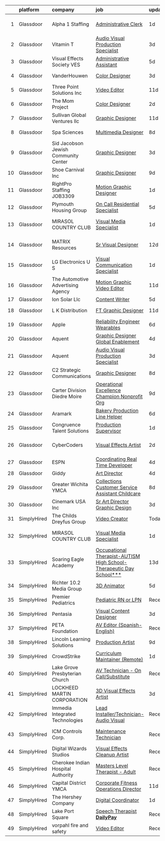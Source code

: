 

|    | platform    | company                              | job                                                                                                                                                                                                                                                                                                                                                                                                                                                                                                                                                                                                                                                                                                                                                                                                                                                                                                                                                                                                                                                                                                                                                                                                                                                                                                                                                            | update_time   | location               |
|---:|:------------|:-------------------------------------|:---------------------------------------------------------------------------------------------------------------------------------------------------------------------------------------------------------------------------------------------------------------------------------------------------------------------------------------------------------------------------------------------------------------------------------------------------------------------------------------------------------------------------------------------------------------------------------------------------------------------------------------------------------------------------------------------------------------------------------------------------------------------------------------------------------------------------------------------------------------------------------------------------------------------------------------------------------------------------------------------------------------------------------------------------------------------------------------------------------------------------------------------------------------------------------------------------------------------------------------------------------------------------------------------------------------------------------------------------------------|:--------------|:-----------------------|
|  1 | Glassdoor   | Alpha 1 Staffing                     | [Administrative Clerk](https://www.glassdoor.com/partner/jobListing.htm?pos=124&ao=1110586&s=58&guid=00000182e33c11cd8206e3ec93b1049d&src=GD_JOB_AD&t=SR&vt=w&ea=1&cs=1_8c2d57af&cb=1661669741416&jobListingId=1008096950917&cpc=F4EED0218A761C36&jrtk=3-0-1gbhjo4fg2hs3001-1gbhjo4ftg4ei800-852dd71b6639d043--6NYlbfkN0CLa6IWRRZo_HdAtB9VjvUwLb8x6SDxskg8w_1TL4vCvpN8vpWrRPzbrWGmBENJxIjuC9Y6QKW-J1bBk87Y8i8_JcXhvfruS6bxg5BIcc-mvpV4MqyLekB0aCVDKDQECMpQ_f2l6-x2jyr0w9oclG5zgLq-2MIMckpgE1PBDRoSzNK0ZZ1D7qZ4xL4ONcV0vkyPx1D-JHyA10KDOFhDyhi1uttT7jzsP3j1dgkoMPfv4RcQT5-SfB8usk9vaTey2wfx1IdY6QbBja7QkCSmQ-R0tg1rVcEoe9l4pAYlVcAYf2xLsB1tasnH462iuj9Ig-psdC71Pc28mAh5dEeg60RepGjc0YhZb1Rz9vK1SeQGAYvXBjijm-qSSJ10qQgsPfA6Kl5hFhmdr7LWQbtfyxJpeT1f2yxqa-3kHj4kcxesPHmVS8FynuO_tI9ravRxwiSm74fzManwXvVm-ZOYRatAL-_jx1gluCEUWJWy76XAEHjWn2Ul06qe16KYaK_-dyk%3D)                                                                                                                                                                                                                                                                                                                                                                                                                                                                                                  | 1d            | Fort Lauderdale, FL    |
|  2 | Glassdoor   | Vitamin T                            | [Audio   Visual Production Specialist](https://www.glassdoor.com/partner/jobListing.htm?pos=130&ao=1110586&s=58&guid=00000182e33c11cd8206e3ec93b1049d&src=GD_JOB_AD&t=SR&vt=w&cs=1_30ff87dc&cb=1661669741416&jobListingId=1008091985825&cpc=AC285F3A3ECA6BB0&jrtk=3-0-1gbhjo4fg2hs3001-1gbhjo4ftg4ei800-1cc87704b8e3722c--6NYlbfkN0DMrcEu7yrtATojKJA7cEzGQ3FdRGWLh0CZQInL4ECGI6k5tN82kdM0cJmh4vC7Ggh7bkuNSoFE2-ez6ckPEOOe0yXwQpVWZCrfogwKFj5q4E09gC16xNRJF8DXWkqBqUHRIEr9_l_UrJN2jTXe8bQ3juZYukjeiZD98G-pE12QJ4oYSLONKb5oeMR8DDFRtzrDG5KY8dp0xb8WV6dAfXm2zE96mdzUyQGG7zvRgHmvsiq4DyzzF2sb5EymLy0ZsTfLS8qqT4rCg2JEfI5VSdQ3UCm2YboByzAzvekhVMRlK0YjLeOmi39j2g0mQy_TEMKVzCY5vachcOd6vxwwYVm_MHVgQn-61inQCfVLULopdsi7DUGoBh8wpUxUbnBcv8kWBNoPOTNufN_08I6-JNSS_NHDJayfXOMWAxXbLZmIXUyW_1dA_uQvcJqyVZDbADULfXJg8TLj0gjek2V410HPXSKGByvYqJg%3D)                                                                                                                                                                                                                                                                                                                                                                                                                                                                                                                       | 3d            | Dearborn, MI           |
|  3 | Glassdoor   | Visual Effects Society  VES          | [Administrative Assistant](https://www.glassdoor.com/partner/jobListing.htm?pos=118&ao=1110586&s=58&guid=00000182e33c11cd8206e3ec93b1049d&src=GD_JOB_AD&t=SR&vt=w&ea=1&cs=1_4d7ff06f&cb=1661669741415&jobListingId=1008086026856&cpc=F41FEAB56D215062&jrtk=3-0-1gbhjo4fg2hs3001-1gbhjo4ftg4ei800-3a0e011d3aac9d61--6NYlbfkN0AyBPx9UK4j5PCeiL_KF0kRj3xuzYuCAFQ0CfJKORQX7V02KQhB3W33uj3q4CsAHpcXduQ7yBLVw1bHBCUl3MCESZ8jbDV3jzGGOpzW93umnSlP0c58y_HcPWLAQRyR5Hi8l3E1-Ea-EBbNGQzoLwVR5KteIqP_JR4wvH0X--lWHBZbaXda7T6MHULgInm2cVinZw-FbNbHVRDkX9IGY5vOUI8ZYrH5Tsnc4JWN2cVKDdudzKc7NfrAKWBDTvH3pJjqg1JfECAZQZxw9-7Er39cnkfQ1iKtqU9_AE54H65UmUA_DQTLHMcwJiJOqI_K42TM-gXRnjprMS9EFFLNxH_HXi7k_9tq9WFpc9mwkEemeRnaRxVpyNTJwgb04ELxUCTjSgoTu0TDqYzfubyM0X0t_YL4v8f0bhlIZL3hmDkWiqtg-7SF4c9cOu_V6aq5QfTSmpjgIw34PnOf5KUUzYAVlW1maMNX-xMFNVnmSd3uKAvZGgWrOTeJ)                                                                                                                                                                                                                                                                                                                                                                                                                                                                                                            | 5d            | Sherman Oaks, CA       |
|  4 | Glassdoor   | VanderHouwen                         | [Color Designer](https://www.glassdoor.com/partner/jobListing.htm?pos=125&ao=1110586&s=58&guid=00000182e33c11cd8206e3ec93b1049d&src=GD_JOB_AD&t=SR&vt=w&ea=1&cs=1_c9924d73&cb=1661669741416&jobListingId=1008092184728&cpc=F41FEAB56D215062&jrtk=3-0-1gbhjo4fg2hs3001-1gbhjo4ftg4ei800-480ac33477a6e830--6NYlbfkN0DwTFf1i8tHxx5w6n6Gg6g51G1v2moTctKTWRheSvOoBGoYbE61eXaI4p99TMVe5-ayQmKUdCYxyi_EXPF0MeW0coNfVg54vQwjP_VMQ7A56klt1b6bbJAn7qJd2vDv42nbtg-6mOo58xtR9k6HzsfXLAcP_OD--UXhsf0MPZsbQyhncyrMNrs-CXxwCgeSQwvGjw0P3aWXCev_s4OhxznjKHdQCg12h0KHlcEi3dKJNIr-YZKG2tT4zbvJJJqZjTfOmL754WDvT1mX-XAv0h45wsaOhph45qt4CjBOfieyAoBazLn0kWtcb7fYuiwnuIEIPdXrVRL_h7LUDnHshYwMjPc6Q8c9XJKvHGTe1jGG-UbJpUwWi2V5ATa7kacNaakBq7Skuszt2pfCoEM2r6jvkALAaXWWp_DE3fbiIJ9yqoiFLLf04-JN2mtfLeoiZQKOQXdoJ9pobVUU1JFMrz9ZT4iYD1bdN4LaVuFL7kzSYaFb_3phplvm)                                                                                                                                                                                                                                                                                                                                                                                                                                                                                                                      | 3d            | Beaverton, OR          |
|  5 | Glassdoor   | Three Point Solutions  Inc           | [Video Editor](https://www.glassdoor.com/partner/jobListing.htm?pos=122&ao=1110586&s=58&guid=00000182e33c11cd8206e3ec93b1049d&src=GD_JOB_AD&t=SR&vt=w&ea=1&cs=1_6585552b&cb=1661669741416&jobListingId=1008073933827&cpc=2CAED5C921A5F994&jrtk=3-0-1gbhjo4fg2hs3001-1gbhjo4ftg4ei800-0098ecf835ef9619--6NYlbfkN0AXO2-80b6OrVq1jMY6MPakwTrBlFGFG9GXXoIqvIeRwHQKnllkc9g2j9MPJeoDIXHiC2Sh5oUlHpqKMZruQUuT8WvPWUDL82Zk53rRsWgdipKMKh0_N539OgYCqgJp6EX37OcU_G3t5LcqXWqvbF_qQjEmIckri4x5TMR23FxH6fFWu1Iiw8X0hGT_YIBYpj3ef-ZqekH9MvNb3HKSwu-LHy_-v8LFN4bcHMgelkcUVOjVSJgHqy42QuCm0f9vNKs60gBCmXGwUVmN1T1X331fk4K0T3rZqtwq9OQTFerjp3sl8Prca72moKkRZg2m0Igh2U-7W62EfT9SHLeqfDe7_B9ZgXxUZ3UxTkstmEfnDc42L3BYPfZT0OL_QkmMFe3qz5jUkFI64c-I9Kf5nAa_c6rHlvqe6Ngv0kxdpLvApL_uafkKXSCdsK41hoG6PH8PWNGFirVf5A8g5YRjLKD_VdMWhVgOGlBh_40nB6ZFp1CJmZrUORhEUCH75TfLd_w%3D)                                                                                                                                                                                                                                                                                                                                                                                                                                                                                                          | 11d           | East Moline, IL        |
|  6 | Glassdoor   | The Mom Project                      | [Color Designer](https://www.glassdoor.com/partner/jobListing.htm?pos=115&ao=1110586&s=58&guid=00000182e33c11cd8206e3ec93b1049d&src=GD_JOB_AD&t=SR&vt=w&cs=1_7c7c2556&cb=1661669741415&jobListingId=1008094383000&cpc=7F6F94E2229B3AB5&jrtk=3-0-1gbhjo4fg2hs3001-1gbhjo4ftg4ei800-d33cddce876cf7a1--6NYlbfkN0BDp_epf89aHDQhKpPegNJQ_ldQpEFZQsM9OcONMGxWx6pU56EKHF58QjVdAUvn2gXRtfyd_1WHfRCy99y1eXvF4SEcUuvf92kbK4XCr_fSMj9KQhyepS_ov8U3hD1TYhc5VKwN7vK0tvScxa0qV61D2dqwOw2aN9H37h6DMCiP3bHdSOi0_iuv75Hl1DcnxT3CcuH1d81RCbjyo53bBn63ObwiPGzovLumDVn3xbNQR0ghHd1xwqoxc3Rkaskj3PpEbDqOIyAABd-7ndoFFrzDYdDYPZDKGvfAQgMCzT0mdtAkp_cYxYqlt3_XNAMQq_6FqaFGgsJKLYbWC1pYECknz-iKs2ZLFCh3F_B1TssRSydexYq7b74SArARcFjvkma9QHAVtla3VXdQ0U7eEIgEOGK-SyJEOk3IU2vEj3nFTmotAXHvIudHnpV172fv4m0pNkTf22zeXy75zAEDgyCDml_dYfK3-nsZa2H8n61wCs7bdy7sgMX0UEUa_D4mMzZKpFhodzejh1vAgo7zI0Bux81_lay7KGFI11Sw6i9YQf2TN3huPqrvysYkhCjMcxuTIaG7tLRlbg%3D%3D)                                                                                                                                                                                                                                                                                                                                                                                                                               | 2d            | Beaverton, OR          |
|  7 | Glassdoor   | Sullivan Global Ventures llc         | [Graphic Designer](https://www.glassdoor.com/partner/jobListing.htm?pos=104&ao=1110586&s=58&guid=00000182e33c11cd8206e3ec93b1049d&src=GD_JOB_AD&t=SR&vt=w&ea=1&cs=1_fb7f7884&cb=1661669741413&jobListingId=1008074500368&cpc=923E3B470662C757&jrtk=3-0-1gbhjo4fg2hs3001-1gbhjo4ftg4ei800-8bd56c1b3e5e6b1b--6NYlbfkN0BdDHiSlq2TKVYTvK036ioTcRDjelCKzvFOpLFiF--0ifFBawJxXnTBOt8w5A1GyXLRjRQpIGx2BKNX-0fk_XrKev9l57tZiwv6ulmMsFmg0YrGjNxnIW8Sxao81IxPhTicq4WpKKUqQqfUtv7GkWvapB9WUmMlFrXkKDKjvr4Yeov_OptYGMbYSebaoqO4ncHzOhD4LTqzg48n1lOVLR9F3ghODj-cksnJkN5BZ8Bq80G5qfP7ptb9Iv2G1CGi2qlrYu_QUdMXG0WPkMsn2Oiqb06QvYaJckkxhWAV-PFhuAw5_Mg4EyU41s5ro-tBfF4EM8vwnhYy7r9AW0C7rB7y8MvC9tQXv0lszYHKBgCiPL8UghcCiv06AnJt7tpnsKUHo_qQI9096OS1cQMSGC_9fbepxwNKClPdm7xYcgntnex0-FXiRVavktc60XteaoLquABJWN21z6UQLIoJlDBlLDtdkM2Aoz-dCougTjRVBq3OmuT6O3hNRV48FgcUqeg%3D)                                                                                                                                                                                                                                                                                                                                                                                                                                                                                                      | 11d           | Spring, TX             |
|  8 | Glassdoor   | Spa Sciences                         | [Multimedia Designer](https://www.glassdoor.com/partner/jobListing.htm?pos=101&ao=1110586&s=58&guid=00000182e33c11cd8206e3ec93b1049d&src=GD_JOB_AD&t=SR&vt=w&ea=1&cs=1_a0f62eb1&cb=1661669741413&jobListingId=1008081001759&cpc=2BB1DA37F6D80771&jrtk=3-0-1gbhjo4fg2hs3001-1gbhjo4ftg4ei800-ace4fa9a69b02b8a--6NYlbfkN0DdNONLqhA8z6QrX6vw37qu8cGScUjPKwqVQr3YAsb4-5m6SkYfcfunlR4HuAxlrEj3Cu4gPUJjDoG9zcxxxmrGYPDKzHL8x7i50ZtIV6F3YDwvUr-Of4mRIwxiKcQLzemNfh3tYg1lxyJxAgmxtCY7uYphYxmkMiO5YeIhAuereU8DE1aoQ3TVxniFVMlJRPKBWjyYxlvz_z8kJmUAKoMaNfST2Z47n7v_9D-r8oYn46MvZRJ0NgXYAE4X2rCkZFBMx7CDtXWG-l8Ba7lTMskl4tuDwLjzv963MYzQCC80sC0UnYGpcBflP7WhrzbSqJwyXgz7PFoa4Xk5DSe-iMAvsnBXwWVPzTvmZVBfmOEFD5kfNlJX0o39PUysQw0yBYXdYJB-TE0AwWP6Ea9Tow7zTa8_JYDmS0NAjVhUIBSFW83QZkoYDW7nc1e3E3eVKw8pScjJSjXxfAp2giCm-pU5FicxXt0uZyfHiPaBbmEChxukYxd29N4WN5icm9SfFKk%3D)                                                                                                                                                                                                                                                                                                                                                                                                                                                                                                   | 8d            | Port Saint Lucie, FL   |
|  9 | Glassdoor   | Sid Jacobson Jewish Community Center | [Graphic Designer](https://www.glassdoor.com/partner/jobListing.htm?pos=116&ao=1110586&s=58&guid=00000182e33c11cd8206e3ec93b1049d&src=GD_JOB_AD&t=SR&vt=w&ea=1&cs=1_1879391d&cb=1661669741415&jobListingId=1008091273904&cpc=F4EED0218A761C36&jrtk=3-0-1gbhjo4fg2hs3001-1gbhjo4ftg4ei800-2f5298d8925f82f9--6NYlbfkN0C6EFb90zln-hChyPLbNSf7Ax7MBlTjAuGj9fYNCmVhskL7zbZtRaEtyDO49l33wA5pEdmqgfF_jFN8n3VKmfEwCJ4ojJb6xq49vqMR7ENGYhjWoINbveNXfyWEEf2BrHKb8UCsM_09jaDGDOWfzWvF5PwNlzd6dCd5JKzmeQL-ejgw2Lt8Xux1zX2XSqSVkY-xWzOEN5cBDLX6BPzEpn-74LyUv3nn5fwoQ9FY455iRZitjB1XveiM2HZapQ3NK1GWxfX9LpAV7A4vcvto5NGm7-Y9cbyvw2334A7ZePtGgY8JEpGMbTiuyUP5muRQBkL9DbYXVOIRJLjVwvapB_DMC9JPtOAir1yHlDEglsdD_irM2hO7MJjaZ_euLLEM7TT7WqJ-WjhLSgOJisXR_mdQ3TL2TPPIYWC1leXLdqKFvVfyjAga2aSeos4tks2ceRpdqm9WhtY6FBGwP8YpIakXTRzfVzoVpY3eKMC25neoK9LCci9Fkn-S3x9r6PfcFWI%3D)                                                                                                                                                                                                                                                                                                                                                                                                                                                                                                      | 3d            | East Hills, NY         |
| 10 | Glassdoor   | Shoe Carnival  Inc                   | [Graphic Designer](https://www.glassdoor.com/partner/jobListing.htm?pos=119&ao=1110586&s=58&guid=00000182e33c11cd8206e3ec93b1049d&src=GD_JOB_AD&t=SR&vt=w&ea=1&cs=1_38ecab4b&cb=1661669741415&jobListingId=1008079094688&cpc=334ABAF5D42DC775&jrtk=3-0-1gbhjo4fg2hs3001-1gbhjo4ftg4ei800-08ec2dc67172a84d--6NYlbfkN0DXBwa3qOAti5dsH4cJZzTtmfpav-_FjW2Cv9p6tjCthiXDFy3D4l_KnkK69y7sNZFUwtx8s_j24f4-TvfbvdwKrippb0s9RXQlCIGPXhpVbORsWhW-h7QjPublLOaFFfO7zfO1J4we_DA1WqlknePeG0kPf6VKGC5ivcSD9MmUHHbQYitDDaIdbkDsFfkrFAUKpiwR4WgsTujscwCs4c8H_10eOa5GVsbu8AfogDVgp9DcLaxTYRFE9iHPWqakJQE9jhJx3OBQ6cTD5Fw_WqtFcpjYiJqPzp9WL-EoJEm3ijXaGfPa0vG0VXb-2ekcc4GIwA8NNqRb76R5nkywqRUWwlDlablpdfper_Ve26sNoyyiwueT_gH9DWgFz2c5X31_5_ZATAJcdlQVav0j__8Yica8n7kMWuvUEPfgpQGpffuv2uUcA6SgvxGWV_cLk8-Hm7R3dcsPjOF5hl4jFsbWrelZG2eRYRAQeq4Ag4YDRunVbHQh7FTY)                                                                                                                                                                                                                                                                                                                                                                                                                                                                                                                    | 9d            | Fort Mill, SC          |
| 11 | Glassdoor   | RightPro Staffing JOB3309            | [Motion Graphic Designer](https://www.glassdoor.com/partner/jobListing.htm?pos=123&ao=1110586&s=58&guid=00000182e33c11cd8206e3ec93b1049d&src=GD_JOB_AD&t=SR&vt=w&ea=1&cs=1_ffd43e71&cb=1661669741416&jobListingId=1008097046697&cpc=48B9F4758953335C&jrtk=3-0-1gbhjo4fg2hs3001-1gbhjo4ftg4ei800-a888db8d285ab9b4--6NYlbfkN0CJfZ7eZoXlu3WpIyheS23JADRVPs__lPnDPOApCreD6qTRTNwQoT5isMbXmmLQIuzE-sKyyN66_dV9GDrzqUg4qaWg7T0SddcfHfCNDJLB-LlVil4tye1OKMb7hiXKPqD-SMvLDyqKIGN01OQRWMS5H4WfP9xjbOto9v_t8ieYqbODSWv5igz7gM6bz8GNGQtr1ybRHIFuVcPKi4SgdsKo19mxNebpsHDowApArt1moGuDAzMa4wJOfXLV4_3AM6UAhMEK43rRpyz3AR1A07OihLCZg6P8Urz6sGtiRklkqxk_HTgaaRUENcSY5GvjStrXGiGoG_gY0SqWvFEQbk1mCpgZ_lLTHMOF6kKI747nF-j1x9vpTJOln3M6sXaq8aouBIOkZ8ARar68mtlBBadom6Hqwr1cHpj9HQfozEHnqWI9UvLQEFiYV3Vx3SN5wEwA5rAHhWiKjpLO4ICGCgNaZTR3SIfy-uYpq2XdwMUfk2iznyG9XKDTEcLnHIvih86YxVxa8PdBLheNCJvhvBCs)                                                                                                                                                                                                                                                                                                                                                                                                                                                                             | 1d            | Nashville, TN          |
| 12 | Glassdoor   | Plymouth Housing Group               | [On Call Residential Specialist](https://www.glassdoor.com/partner/jobListing.htm?pos=112&ao=1110586&s=58&guid=00000182e33c11cd8206e3ec93b1049d&src=GD_JOB_AD&t=SR&vt=w&ea=1&cs=1_ec1d7175&cb=1661669741415&jobListingId=1008086424442&cpc=7AD1D84939BBEEF3&jrtk=3-0-1gbhjo4fg2hs3001-1gbhjo4ftg4ei800-500d25c38ffb4937--6NYlbfkN0BLahNQvk40bqbBW3a6u-QlUhw6-fCtx-fWfSd3AIIdrh8BfI_3fgkdX_972yKlZ3BvvjbMKvgPV1hNPapzSgNfjXfVIGUpb1_KOx1mxKke5GGH0oQiyiFDj17YGm4JcGBGtEKxBvD_O99qLq0NX1Uykyx-4iHqPd9LPsnXXTgUFW_ER3AJ5kMHKR8PNqat3bk0W4SJMC0P4FqtDalcMAEnmuNoiwuQZcWUlnD9bBWXMooyyLBj3XwbArx8pvlf915eHOtF59jDwWke6OrjSVasdID0DqSR41RA9IKxFDGqFueWWRLPYGc-_JEtkZd2N8ahacSIzdjQQnF4PkN6jX1X8nQgyg76xqYgNNgk9xZdTXjM_DScALvlKpx3JlsW_wgOtAo5i_wM_ZzVpwUTW_NPZSVzrHm3kpIsxkCnKreqaR68UAoiLoxouodjk4xRsulIJgrv3uI80X4SwEbRYVIUmdZIkjXhq3RByiF2raSnBU7-2ksMelJ4RaLJl8FZWYXc2R_fMLfu5Q%3D%3D)                                                                                                                                                                                                                                                                                                                                                                                                                                                                          | 5d            | Seattle, WA            |
| 13 | Glassdoor   | MIRASOL COUNTRY CLUB                 | [Visual Media Specialist](https://www.glassdoor.com/partner/jobListing.htm?pos=106&ao=1110586&s=58&guid=00000182e33c11cd8206e3ec93b1049d&src=GD_JOB_AD&t=SR&vt=w&ea=1&cs=1_5a6bede0&cb=1661669741414&jobListingId=1008097162683&cpc=7AD1D84939BBEEF3&jrtk=3-0-1gbhjo4fg2hs3001-1gbhjo4ftg4ei800-fbd9eb12cc77fdd7--6NYlbfkN0D_KRozbKJx95I3LRYgbj09bqBDFeyQG4s8tCOB31p2DMG56vMp55On6rFCfHgcOAzyjRRYCCEPBFvtbPnsqNGVpekpq1w9fscXrvUc_0wdOXkAoH9VX3be4Fq8B-1yG9uR7dd2WTWKbwSSFj7ucgYHbO4Hv9g4Y9bzlqd1Lv_gB22llVqaVU-lW_1Y7nYRVyF6ITq0Mocl2w_pUIu8hlePnpll-JhZVCcGcmD5C8Cm1DfcN03I2VlEhqt19ZdRhNs9a-_62ohnBL2C5JXo7oTMgTREkdOYjX7h_j7fzXfjo5b5JvBu4OkCgHFRofWQBYtFXHfe-UvfBkHNJhV_Jyocp6CBTsIiAedlJcKORqXbk9fNaWh5GF4pvDjPKxefhzcrkzfOv8n7b49v83c1ADVZZyOFJPcOSjv7Ly4E88qfswUN3-jqp3ddLeaeJp6zECp_saa32E1UOiae7e0wE_MErJWgKK_FpPHGez1CFlbCF8GEnUPjggfhbHecU0a-5l8%3D)                                                                                                                                                                                                                                                                                                                                                                                                                                                                                               | 1d            | Palm Beach Gardens, FL |
| 14 | Glassdoor   | MATRIX Resources                     | [Sr  Visual Designer](https://www.glassdoor.com/partner/jobListing.htm?pos=126&ao=1110586&s=58&guid=00000182e33c11cd8206e3ec93b1049d&src=GD_JOB_AD&t=SR&vt=w&ea=1&cs=1_780d2e99&cb=1661669741416&jobListingId=1008072902768&cpc=6FC5BA77C9A4CD78&jrtk=3-0-1gbhjo4fg2hs3001-1gbhjo4ftg4ei800-81c5109876f46c66--6NYlbfkN0De5ppvndiyxA0pMSLQzOe_j9Mra0KF_8EhxTxOKXtZIfhM20E97mGJ28x3XA14Fw2Pmz8zENl6CaqysjzzP-P5em76Ai6Z-OAKvvJk2k8ZI7p6BJ4_RtWMdSJqh1wKKRpSiUqjWXi_r4uCi9Lm3O_Soy-8ODshxFTWKMugx9yx-EaqmjviDdqKGHrL-gK7mN-mwazVM56K9hBNS5WKZ356VGXBCa8uIjd3lIEj_wEJkIVCqPl-viA9EHoJsB7aB8HV59BzGSOBYPEkLY_Du5oJU7zbVbhPvaHfvp8bfHL-4ko4QvQDHlMFw7MN80HluzWUO4V1pi2-yagO8VG9HVs90WO3tgEGEfbVv6NO5LLLojfiiYOweARjDuwOBReKOr3quBvkihXu7yGcXg9F5EtUIPIB1_bVlWzvgEcfUFDFOgo38DTqv93NivxStf5A3SKNQJXYXu8bcc5-L3iXVyQ5TweTpdWxB7Y435_ugF0BzSXV4c7Ce75L2Ip8GAxJa_T867RcRp_Bg-FKkYFOPwJ_ksHQepWd3ZexJ3Kg4RfNRw%3D%3D)                                                                                                                                                                                                                                                                                                                                                                                                                                                     | 12d           | San Francisco, CA      |
| 15 | Glassdoor   | LG Electronics U S                   | [Visual Communication Specialist](https://www.glassdoor.com/partner/jobListing.htm?pos=108&ao=1110586&s=58&guid=00000182e33c11cd8206e3ec93b1049d&src=GD_JOB_AD&t=SR&vt=w&cs=1_da9023f4&cb=1661669741414&jobListingId=1008096667410&cpc=723ADC3DFE402989&jrtk=3-0-1gbhjo4fg2hs3001-1gbhjo4ftg4ei800-fe66820735a001ed--6NYlbfkN0A9atWhvSYGDXYsuIFniFeMUfyhfiKb1gamun_MyY1nlold7GTuQPjQR8xaSdlZCsMLsliUo9cHFnhQ-Hdolq4d_MGMV8JicW3UfhTlcK8IAg_TlGTxt9Pr2qZUffs7C70hdNqAp1XcYY9nwMr1_X5IkOYhRBOTVM9iEj4LvGnzDEG1-5aBmqwDG5a-UBOc7D46ITLYn4Z0hcuK2u0HizzrbhupYY0eKwlLPV0IJwL_4LtDtOJSDl3D6pslK8IhoecmJJvkYpLn_HaVA5MTz3Q5LWtL8U0x1N7t7AVWfr4jDI2036bE5eTw7pgiPE3lup1RYlDr9rjahyzw2h-vKSJ62o8yEAe6DJyMUMuKzR0_yuaJqXKcoVgHfUcBHLCwzlMH3tvdV5uThZH-7GUMnjs6LgaoqAgtHLH9KAnateKO14ZY7lGT3afRW-ZhvLQH3keVTWY3A3ewduUODtTlT_8FeYuJvn_COTVBHZCWx9gzIYO7W-RKUUitaIqLt8LExJqJbQifwsGBMEOxen4cRFRA8CSE_Lv0ZOFd_QzWQlKkl-n4ml69WIQVuehTx_qECojp5uxtrNuZage8tSAt3gNe0aFCCu_fR5E%3D)                                                                                                                                                                                                                                                                                                                                                                                            | 1d            | Buffalo Grove, IL      |
| 16 | Glassdoor   | The Automotive Advertising Agency    | [Motion Graphic Video Editor](https://www.glassdoor.com/partner/jobListing.htm?pos=109&ao=1110586&s=58&guid=00000182e33c11cd8206e3ec93b1049d&src=GD_JOB_AD&t=SR&vt=w&ea=1&cs=1_bd2e6b19&cb=1661669741414&jobListingId=1008074401677&cpc=32EE424DE2B657EB&jrtk=3-0-1gbhjo4fg2hs3001-1gbhjo4ftg4ei800-2a6dafd6c756d5de--6NYlbfkN0Cr-BjjHGpClfic8svx8fd_3JTRExqDo3uFGKQxpusPMr8ARulWR-5wsAuEDUyCThNO-R_b7ngPIW8XPPZlQlIa-k62ho1nBM83yXXQ2zRQMBNyyPCMibaWygeBmn01nIYe7vcjlI-H7Mz_XiyPQq6DbHKkwNSQ5y47XXA6xcG2MqSxm4fJUbJcEt59_S8MLO2lL5a89qcKZ2dr0UF3A5boBeDfaMuIiJ0PynfXGUlMxmc24Qan9Q7wx15664p70MUr-vN-cp7VRSEOc-cikdYsTIa_wz3VtMbN8-0QVKX14iDvgQVJf2yKLUHJz7cprtpTkFcuNMAbD0x4mUhC4VlY4TL9WQz0PKWMzCY0kEooG_oA159S0z2z0CWRq780zFX3Mxas3sSQ2R-velNuFYpWIsqtObHnQzsfoXkOXlDtye_KiqarhK_yMEBF-xX8NaYCtBIGZHIMpLqTQwQiqWqwkTmHRPyMOt7pyj-Zz_coFy2RBYpQcnkG2VXl__N0eDA%3D)                                                                                                                                                                                                                                                                                                                                                                                                                                                                                           | 11d           | Remote                 |
| 17 | Glassdoor   | Ion Solar Llc                        | [Content Writer](https://www.glassdoor.com/partner/jobListing.htm?pos=105&ao=1110586&s=58&guid=00000182e33c11cd8206e3ec93b1049d&src=GD_JOB_AD&t=SR&vt=w&ea=1&cs=1_bdf10e73&cb=1661669741413&jobListingId=1008086024971&cpc=FF950A86FEA5DF54&jrtk=3-0-1gbhjo4fg2hs3001-1gbhjo4ftg4ei800-9d74d9f6541f54eb--6NYlbfkN0AltJ253pYd7wDA5Y2c0vzit8wethq8AtlNTe4srNQsaNR9Su8mKc36joBfxcwBWpLzT7LQn606s5DBWXlEUEaLwBzRDsL3B4yAW6um5W9eBCFbyUWGF9a__O-8L9fZ_HCtdiKneBQpvTyT6DII0YUAXY4uidYe4TMEaxVvM2YofuBOylyV_o1xHabafewdzn1BXJ_GdCFmuJKBLo9lDkfzwHvs_vV2XCYaDgEyG7UlipMySdvD1P-WZXFrBI3T3JI9rADyatlTyD01-Tx5lRBrwUMmXS99zFpZti2uAqnITaVK4ggwaNuEsF4BUuKm-Iod46KkZkOyUSP2b5PCXdtoOPglusDDfJqrQkKBauoeuQwyvEW0ntGF-BbnUKSmXsC-yK--isW-aHcSkuDPsL9kDaqyzeNdwDsWuJDzQ4kUldTcTLBBJ1qUhWJR4nQM_Qaz8PDxSOlqr-94R-Q4_UOtVAsJtfLpvenPCnnjso6f_y1gpZ4uYRXPXUPm2sKadnQ%3D)                                                                                                                                                                                                                                                                                                                                                                                                                                                                                                        | 5d            | Provo, UT              |
| 18 | Glassdoor   | L K Distribution                     | [FT Graphic Designer](https://www.glassdoor.com/partner/jobListing.htm?pos=121&ao=1110586&s=58&guid=00000182e33c11cd8206e3ec93b1049d&src=GD_JOB_AD&t=SR&vt=w&ea=1&cs=1_00157873&cb=1661669741416&jobListingId=1008074496057&cpc=8795CF9063CD573D&jrtk=3-0-1gbhjo4fg2hs3001-1gbhjo4ftg4ei800-bcc4355283f626ed--6NYlbfkN0A953Z9EfJZc5Z9y7Wb0NkuJO-5BBnqXCJSieP3bN3oT-VJf1oG0BiHHfE0Zk6y3cfNrrkOIoOwu9kgCgpuD2edgNkIeRehHN-pQ4eFcDcGCI_cGf6-8-1wL3GL1pYaaacaUqzsGjmnwK863sREI9kq9ebFCy_Q_LipfHVoYCH0bzKtZzFhQD_ZH5ZZQd43Sic5Z2xiSwIKj0mf_OURYqyFayueZZBIa_R1ZY0SbA3mks797mwEqN4fv8kWUU1EsQRuy4YenfC_JB5f5z4JiFMBxKtybeKe-DYHsUxrfBkm1eDlol_3nuUeOdW9DNucDpXbJsyDzi1zRFJiDClp_R9-saFkTkvZm3GwjA5WUend2DI5qUihY7E8LoCgyZjDTLLzEEuHkAK6zGhUY9YmOKuUY_9oAmYloeSSc5I9_CTSDECitJpGl-GD-DvJ4Mnf9F9o_sCAfoCqNAfeactiS0MaG4ZvOMO7h0F1O-BexlA8ma57khZ_BX7h)                                                                                                                                                                                                                                                                                                                                                                                                                                                                                                                 | 11d           | La Mirada, CA          |
| 19 | Glassdoor   | Apple                                | [Reliability Engineer   Wearables](https://www.glassdoor.com/partner/jobListing.htm?pos=120&ao=1110586&s=58&guid=00000182e33c11cd8206e3ec93b1049d&src=GD_JOB_AD&t=SR&vt=w&cs=1_091f28e4&cb=1661669741415&jobListingId=1008083046479&cpc=FB7E4A1762AE5BEC&jrtk=3-0-1gbhjo4fg2hs3001-1gbhjo4ftg4ei800-732b7955470c9c59--6NYlbfkN0BvKrLyj5gPmtZO9T8euul8TCxuuKNOtzRJOomxnwSEodTz2Bc-sPZl8WPllYOnI2jIEq4chKjg6HirRJH79om4VsZdqkylFuxzaCuiqBdTYtjazodANdqjWUIzJTsNmyNfCziJqET7z5BVeVhzt9nb8ePdwW612WJONyxhlmbXPDPtgkN62rW5KKzNcVdirDBBpFdPJH1rC8zXmusOn7_-xf4JgpTewv3TSmaUJmKq8-gnd8asUD1ozrun3Ft3GScICg2ZJ807Mm8899vA1rui1SV-2b80VBTin65oc88000_m6agyDcBSUc9JE2NSlCmKCntzzt-xHeeQzWbcPho_aq87FLTr3KDWCKoBJybrbZM6R23DuwBN2I2oOJOftiEdr3CggGhKVmEE8JfHFNwzxOy7p1Fxc3zfRPpfxtij70pLiBEvg_ZP8mYr8u4KDAxVc7iEyiLUFqWVCvVc4gKlYUgtuw3-ySa_IlykaHhpQZRIzeE85phE530prEeun_qE-1q9jWrXlo_mmsYMHNPgUK8Wx903kXKdoeEhKacLUHMJSABGPh5o3KiULcyXM940B8mdC4K7cBn4RvfvQdu3fuP5N7ZwETPi-xNv6vYrLqr_VCul4BOLVfbUk2lT2MFWr0AG60HnkHZTsfnQVHV-KvbNrgSsAVvO95PEtQcVh7OyxA5oKMtDgtL1a1Wdw58V46Id9FlpZ8Y_N1y3QLaLJ-hOuBFJuv_xXKf9ztUHlYYbYnG94h8sBlxlump87h5_IFKYhfPyyDU9f-rzUPzeuoeojGksGlVGCidT4kDXQTBjKSVyqqqJGr1x2OlKoFAlnzqkGMhHLxVKOhcb2ZAkW0dJMvAW4Ft7zRqjnEQ_bcap8bLZutWgPfbp2d46_rlE52TOrbagiQiVzg37RclSNKQ7sOslYvv8yo7vhJ8yZbPz9Q1CZmGG3esBQeQClFG1Wndceb1Yl5SPqcWs93hD)         | 6d            | San Diego, CA          |
| 20 | Glassdoor   | Aquent                               | [Graphic Designer  Global Enablement](https://www.glassdoor.com/partner/jobListing.htm?pos=127&ao=1110586&s=58&guid=00000182e33c11cd8206e3ec93b1049d&src=GD_JOB_AD&t=SR&vt=w&cs=1_4d453f20&cb=1661669741416&jobListingId=1008089329193&cpc=AC285F3A3ECA6BB0&jrtk=3-0-1gbhjo4fg2hs3001-1gbhjo4ftg4ei800-c3336224ba19dae4--6NYlbfkN0DMrcEu7yrtATojKJA7cEzGQ3FdRGWLh0CZQInL4ECGI9gD0Wolx9R2EDT7B77c2cRrTdmS15zQI5Kt5qKQEs9K58KxDk0HNH5KM1JKQpMBwgzF9rFTbIL_JFwaCRir1PvmAVw08v98e8-nzrcgRwEEClcY-VvwETDMyOLnWpkC3YTMFdcfhDHUQQyKFzySvH9NrPMCrW3F3W3KFQMYOKvUuBuD2F_RfjEb8_dXvyNi8s-SfNPHyJ5gK2ei3Cwt3ErRy1D_RbnFgWuZfjC0B1PtNB58197KQN3KZ1QV2SUaUXNOJFC94zi1IbAy2bPbYsN6Tao70q3-uFMGUN51Q-saO6ttgjmjV8xZrzWkCbiizgDJ-zb4x3ChvqeIoYysA2rCiP-R87O4cIzZV1qYMTmCm-tQYsc2H1AiAYRlTB5rvN1F60TS3SN9QOlXyv3bP9NO72wghmOylLDn6s5dYsXT)                                                                                                                                                                                                                                                                                                                                                                                                                                                                                                                                      | 4d            | Remote                 |
| 21 | Glassdoor   | Aquent                               | [Audio   Visual Production Specialist](https://www.glassdoor.com/partner/jobListing.htm?pos=129&ao=1110586&s=58&guid=00000182e33c11cd8206e3ec93b1049d&src=GD_JOB_AD&t=SR&vt=w&cs=1_119d5655&cb=1661669741416&jobListingId=1008092136665&cpc=334ABAF5D42DC775&jrtk=3-0-1gbhjo4fg2hs3001-1gbhjo4ftg4ei800-00daa78d74e39452--6NYlbfkN0DMrcEu7yrtATojKJA7cEzGQ3FdRGWLh0CZQInL4ECGI9gD0Wolx9R2v-Aex0-GK04ZmtV4Mj7bt-2jKgZCLVcBssE1g2ja5sZ06o9stpX1h4bD07QyLclRRwLgyPAaAXtqZ6PHTPrIV54oLLJKf5MYRLeRa0znXp429KZamQCiK3c-djqeEMfTkmx-d4kRJimFYILywqQubrSHS3Tb0OZOdy4L-Nsmomqgpm-8sWMJnOsls4CL6xC-0pMgnT7SUaQWxiucw9OHcTYMjTm0Rbu4JNd-nAzkzpoZ2ga_4K1n4fwMcPSfxpjo1MISVuR7eQTlzy3bBZraEQ7GX-G1t2bY1tWj3Y-9tKqjWhARf2KgWiIGx2VJhjLLdgc40M7tjtqK02CHlQRkc2QWNcwNuvjp-GiFf9MDuYDaPBGQ6zv6VSmIhtVvOPxFGstBCbXUDVLsmfEUC3ptEA%3D%3D)                                                                                                                                                                                                                                                                                                                                                                                                                                                                                                                                         | 3d            | Dearborn, MI           |
| 22 | Glassdoor   | C2 Strategic Communications          | [Graphic Designer](https://www.glassdoor.com/partner/jobListing.htm?pos=103&ao=1110586&s=58&guid=00000182e33c11cd8206e3ec93b1049d&src=GD_JOB_AD&t=SR&vt=w&ea=1&cs=1_0d877c80&cb=1661669741413&jobListingId=1008081650189&cpc=D7FE8E303655E3F3&jrtk=3-0-1gbhjo4fg2hs3001-1gbhjo4ftg4ei800-5b023bf6265749a5--6NYlbfkN0CdCiQd4n-ZzTgjJysuIiOACiqyKi7c_V2n4S1U_1XYbYiuekMY8-wd71YxwVsC2CxmvlM7Y87BC3FQLs1adP5HgnGL9-zwFHpVWmP8WJFygdjUGTaMVMIVicJd0UCcPx5LAxb1UQkXEkVlEvIHo_IViHzRRN6U1rLWDHigvn2GPSvcXDDuWaqKzJA8GjNnR7qHn7nQ03doCoVAWERwxFc2t3Au8Rv15kHmcyEjsFYWTx_sVrsMu7iYTt5K7t2Qyp0XdVmH8gguMFDlw29SLrpooS6rgXWEKBSOtGWhyYGM8BMQYt14GIfVGlRSzmzUCaVUZOSfMnH-XBViOJ8T7eTHmjlNaCMxKR7KXb6MwjvudOMHsmnX_pPwPTUR853VAxsPNX8twikRq2zWf8cSLEts_nZWXi8NbbS45e55LMQaXNcheWO-HgV8CJEjZvgWEzrudbZG1w15WHBqL_FlX1cVrWg1vy0SD5MhUiAuisopkMZFR87EIrcBTYTLCmqfhB4%3D)                                                                                                                                                                                                                                                                                                                                                                                                                                                                                                      | 8d            | Louisville, KY         |
| 23 | Glassdoor   | Carter Division   Diedre Moire       | [Operational Excellence Champion   Nonprofit Org](https://www.glassdoor.com/partner/jobListing.htm?pos=117&ao=1110586&s=58&guid=00000182e33c11cd8206e3ec93b1049d&src=GD_JOB_AD&t=SR&vt=w&ea=1&cs=1_1a2bf18f&cb=1661669741415&jobListingId=1008079069170&cpc=F41FEAB56D215062&jrtk=3-0-1gbhjo4fg2hs3001-1gbhjo4ftg4ei800-3a01107850baa8a1--6NYlbfkN0AwWGgbtL5s0HQF2yLFQBHiLtp3cDZmOlqjkg5FRQiuvnblQUcXUvPB2krJWi0OQxZUFOb3HLSRhuAHiPyTBgm_lzrDTpOV0B1QZ58H3LClZlpkDO2Ks4BHdrsdtKy-h7NQh2bQvx-hy6GHjUoemib2N1qf8ZosEW5e2tr2FqiuQuNFySWd1COEOndy5dItyzJfzLJcTjwrXhzohZC_1Qg0UxsWe54ez1NmcJUOUc9ycQEIOLTzKxtKw_ASZZZqRGqVd0WLDSo9arGUgiAmY7vB0g8KqvCcrBmQHy9ZzdAttWLj_aFJlyr_VlBlg6aV5_-Zie7NVgVjXyuQO0OKND2enIfD4e5VC6p0mbmoaNBGWfcFlu2B3JMyoFQ17hhNgq3pn3aZmuWOAMOgp5xNNvPuQEOeCx-nB4TCVQPkEeJxNvB7ghnhb_-dSPjL2jLDzoqsDgjFfz1RypwzOIZYu1ccV5ZTmJAQ077laxINYpLtyNy4T4pyY0WY5YgZ11dnc4EJaBOlLKE0XvTTfVGQ3xYp)                                                                                                                                                                                                                                                                                                                                                                                                                                                     | 9d            | Newark, NJ             |
| 24 | Glassdoor   | Aramark                              | [Bakery Production Line Helper](https://www.glassdoor.com/partner/jobListing.htm?pos=110&ao=1110586&s=58&guid=00000182e33c11cd8206e3ec93b1049d&src=GD_JOB_AD&t=SR&vt=w&ea=1&cs=1_0c1881cd&cb=1661669741414&jobListingId=1008084206572&cpc=AC285F3A3ECA6BB0&jrtk=3-0-1gbhjo4fg2hs3001-1gbhjo4ftg4ei800-da3fa1282b05bef5--6NYlbfkN0Afi8hlyjXcFcTRB67AhKDs9_JHq9Ijljmoye2yl5v1h4nAKzjNd2DM3Z8nrPK1eJkMNr--GnlW45NszwxK51SI_xXqCEg5sVmk68YvegknmxvLR2GH8txH43O4Y2AG7jFbdB1dHIHHriuXBDyHjX8CeiKCktscIPdTqPiZ5YCIlwlpf0oY_9fMet-7XzAKok6x0z-9htVlG085_cUCVsU_9pYKoukH_QLQIGIw4A7XW-7ecjviuqgH1eYlcevJSLx2PvwikuWh9jmZNzoh1yvTmorICjopKfgUttPn_IIhkLZTwmnXZJEMBXYLjQxzSP6ebrLGr2sh86qrP6-vwQFRH6hC2j0acdhDesN6WpvXp4fVN0CObI9lW5t-InrVK1ScfObloda1z-pYMUfe5Nsv3DuPQaUsgmLAIOtxtsVnyuEkThw7U5XCSS6seZteGabkwUow9g6pjm-hq9BzVOWo3BcmyCN-gSgaSCeBdAvmDFWo4HpbTxiBMq3UBifBRhAp5Gp67nPEQw%3D%3D)                                                                                                                                                                                                                                                                                                                                                                                                                                                                           | 6d            | Denton, TX             |
| 25 | Glassdoor   | Congruence Talent Solutions          | [Production Supervisor](https://www.glassdoor.com/partner/jobListing.htm?pos=128&ao=1110586&s=58&guid=00000182e33c11cd8206e3ec93b1049d&src=GD_JOB_AD&t=SR&vt=w&ea=1&cs=1_d589bbb0&cb=1661669741416&jobListingId=1008097545466&cpc=1FDE87803EF93CD3&jrtk=3-0-1gbhjo4fg2hs3001-1gbhjo4ftg4ei800-7d8a7809fd7e4a34--6NYlbfkN0CBmQTjNe6GUyCkB-ilHHok7FMjDvUKshtjDzOHe3gGmkdmLdSgpw_Ago1wwTn1yQpWKp4KTyr6rRXMhedgZqJVSN7EvngnQe3gT5i8CrhxjdXEJ9afWtvfWNRWbVC-i6kfyxbIuwgJduKc62QWJtqL1JUDtgOxzP-ePnozl_ixGOFsthz36_aA6E2qrge30xEkufSBenX6siAM_qc6azud9mvMtI7eViwLjjgm5dLuXaySLAoSCzdCM4oKfttDMp1O4ftCpDwdMmpncBsEMePjZzYL4ZhT3LvqGlxnrdul1_qKMmIMN-sXYINKBKLceSI5WW0NyWmsAOfulIvjMr_FGXPwJKHydOEEAkEm3BLUe_SFgynWsXj2sF6ecdcW0zTWAciVpcmz8CsWShjSLCC9scMh9vIcynyBLE2hmijQqXrrBrHewpXYpkK4fZY_ctWGvCGrNHuestkQ3QXfuoju1qFMPkVU27gNFkieLcbfDjXMRQhvcdv2xUmYpz9hwHe3ejWYrTW7s_FV1MpmPDJv)                                                                                                                                                                                                                                                                                                                                                                                                                                                                               | 1d            | Saint Louis, MO        |
| 26 | Glassdoor   | CyberCoders                          | [Visual Effects Artist](https://www.glassdoor.com/partner/jobListing.htm?pos=107&ao=1110586&s=58&guid=00000182e33c11cd8206e3ec93b1049d&src=GD_JOB_AD&t=SR&vt=w&ea=1&cs=1_655ae176&cb=1661669741414&jobListingId=1008095416244&cpc=F41FEAB56D215062&jrtk=3-0-1gbhjo4fg2hs3001-1gbhjo4ftg4ei800-c560cdef6aa7b637--6NYlbfkN0CpFJQzrgRR8WqXWK1qKKEqALWJw739KlKqr2H-MSI4eoBlI4EFrmor2FYZMP3muM0YFdWmT9tyVNqw68Sp-hmBZCNE2lgdlRC8IH4vLtiAdXJ7Qe3BZOKH8LkqNcN5a75H3IE_o0j9LY8YpJfip6GLNq7wZVIqN0Nhjc8OPvUWqeKt43lwq0whuj-JHZjfITl6OtO8OCFYcu4YdWTL0zzbEKdDDWOUt0kx_wUz0Up3bo7IXgLPletFQO0rEfX0gbXfD9hkGi6J5DqLp8hHrf679PJKbLr8h54VTWzrTMSmzUexsQrtX7u41EIjvVmIRG1pE1idbB2Aj-n5fpxaHabPCUn97nskM-2BKJwrCAMrMlOoQCaON7LGvU5gDF25rzYOP7fvgoORlHR15RLnznXddfLvpddPlh1_XNC50TECj8Tj4jaKze5OkIEua5_YF9deN8K3I2JKzY_eytfoBhRr4hF3fScGFxh4PDSNGmbKMMzB4QqzdElmbxO5O_IjJvWSIZE3sGLDELC7aXzcGot4tOkmpfKb4oBSADnuDcV-JLIL6X80BgtA8Pu-01Ni8XUFDmipCfBJl0-fAUAIqKI8KTS-iSFotDOZVejttT_1xaQQ4qAh4N_9azGt46ZJptTS1TxyMJFwBVA_Oqj-NMUk03YeIDoe5WLPNsFPNkmLOXwX6SDqdr8tpbYXlcGSUoo3mAdoJcjHAbkQTkVPk789xg16-4PNA_yILQk61LL__3f14Pe1xQQG9TOz_4whvpiN_Cha03cSgFjinxF0ik2TapSOIkn0VaJGQppZhIGqVCY6lS-acOPrTvJetMMA4JqC8wy_h7igYkRhLnOel6Rd_4Xy4Dn78HOnm5NUDEsX40BigPSBcW2DPung3qab3nZ7EnAt2tdJvcyqnAAaB7BSz-AuNd6JaJLjOF1t9Oi4csoXzsraIRyt07vQZ0eFLeRbYjmsp_2zN8Oqgsdd_fT-_iijI6yXA0w%3D) | 2d            | Los Angeles, CA        |
| 27 | Glassdoor   | ESPN                                 | [Coordinating Real Time Developer](https://www.glassdoor.com/partner/jobListing.htm?pos=114&ao=1110586&s=58&guid=00000182e33c11cd8206e3ec93b1049d&src=GD_JOB_AD&t=SR&vt=w&cs=1_e7802388&cb=1661669741415&jobListingId=1008089489241&cpc=155EB9D5185558AF&jrtk=3-0-1gbhjo4fg2hs3001-1gbhjo4ftg4ei800-5c54754d8da438e9--6NYlbfkN0DAFTyt7pbDCC2JPO79CSdi1dIb81yjczP5qsKcZIxgiYm3-7g-689Ur9xqU8QiYHWnGKgaL_msFa3slyzkSqcMycdSSo9lm8S_L0psGIX9GBLXrTcV4GqnYa9fqHrFN-0MNCW4FYWuBP1F382ZqcZUskYPQIjF2HgfH76QbOPx0PosI9sTJgDbkAq1VILA3shyV3eS964_RCWxG_kKhBIJ753Uji-dd3U8xGRHuP6PUUy2G-zkad5NAY20Y9mef2ypK6W_v1pwavpBblwv7lLCkkVbfLwWu8mzRDIojWCsk64iN6l__3TD74DFkJUHQbMSipbBbJD-052EhowvjYOXtoJRNaSR-bUhHGLV2Tq12JZvTl3qvqNC7V1teywPrTQOWXufh8x6ineQzeSrBKsFVj_0mZEkeFVhtbGN05QulaFDqjfXdBSMR0CkeZL6tT8%3D)                                                                                                                                                                                                                                                                                                                                                                                                                                                                                                                                                           | 4d            | Bristol, CT            |
| 28 | Glassdoor   | Giddy                                | [Art Director](https://www.glassdoor.com/partner/jobListing.htm?pos=102&ao=1110586&s=58&guid=00000182e33c11cd8206e3ec93b1049d&src=GD_JOB_AD&t=SR&vt=w&ea=1&cs=1_651aa0c7&cb=1661669741413&jobListingId=1008088313303&cpc=66EACBD3E279A8FF&jrtk=3-0-1gbhjo4fg2hs3001-1gbhjo4ftg4ei800-c0c1a30f1c01c313--6NYlbfkN0Cd5ZvLdai7cR0fypH5_WiGezUQesq24dbKuF0ly35yaxRTBN3h8ZOqpUuZ6no3LTCO_pZlLS9IdtyEOsgDLzH1FGfPy80juuRuR0xta2v8xAxGN5A2COrL34bqiEUjvde6QH_voFGQF21BNx9ig9kgMNkiB8cqwXy0kpGKfh1orvg0YpHGF8JKyWCEEJhwyYApU9IiAoYiHQuIIxocZbKuyM3Dh2zGxG-Z8x8Dl9cG_jyesUY-g94mVMqBgFPvHNne413BwvJNl1Y1R8BJLNheHAmXzLdp4ufREo2G-mfzuhFRYYPviebWPg9ag8FcbfSe893hXWd4duJLQ7ROhPWPQWRHY8iTNK4YEFI-2BkIr17z-a-7xijx3Oktv5KsqABggPiZ0FQaUByp7pxlOt2uGvO503XEx8dayN7HuzOwy3TzeM36y0b_28j1Gqd8h6rWRMvGRknD30WwQazDjsjfD-OBM3UzLAOdlVwgjARoEbMbqe10KtexcTxohHQQ9as%3D)                                                                                                                                                                                                                                                                                                                                                                                                                                                                                                          | 4d            | Austin, TX             |
| 29 | Glassdoor   | Greater Wichita YMCA                 | [Collections   Customer Service Assistant   Childcare](https://www.glassdoor.com/partner/jobListing.htm?pos=113&ao=1110586&s=58&guid=00000182e33c11cd8206e3ec93b1049d&src=GD_JOB_AD&t=SR&vt=w&ea=1&cs=1_6d65ff6e&cb=1661669741415&jobListingId=1008081469457&cpc=87A0A889578C8297&jrtk=3-0-1gbhjo4fg2hs3001-1gbhjo4ftg4ei800-08c859f42124fdaf--6NYlbfkN0DQZrEMDyDQO-gby2e4jOyV01T5LYocgvIImFZgDnAMfl9IgVb8VIpFuZpQTB1aqKdjI7ygN3P6DAbcrlu-TDSRXCHkmGBChsZlk0JTIYz1XXAAt9rZ0izDrRVnXEyWhQ5ya-FQ6HEJFktaSCshyhAWMMma_YmozXdfeXL7d3pHrRzF7DJbET4jZF6mmbLhdJHKso0vjrpYb1oXsCNQ6nPsqWbutPRe_ANtmQ28ycjgIjfMZMrYmjVCW6i2rJaGJIf1w9j1X3xuFt3K4Rqsmw3_jBu0JHQEhQvWp8C35i1MYLLkMVQeMuRis9f2gwh4o58JCDy4GjeB2R3Sbz7QW_l9I0NSCD0vrck0tOhrlY3BIFQ8fgl8GcWvK22SRnztcwSWvDmIGGuuaQSJHig6y3gvePTE9__W3lp4pWOaPJnifpjAP99m94s_QYkPhS5hapzFV6yndj464ll-cZvU8pz_WaZd4373YhjLrWxMaVPARBCUUdql_5XMYWL6dH9NgwQPzzr39sKWXWu-fpB9OUczgCO3WuQgSXc%3D)                                                                                                                                                                                                                                                                                                                                                                                                                                  | 8d            | Wichita, KS            |
| 30 | Glassdoor   | Cinemark USA  Inc                    | [Sr  Art Director   Graphic Design](https://www.glassdoor.com/partner/jobListing.htm?pos=111&ao=1110586&s=58&guid=00000182e33c11cd8206e3ec93b1049d&src=GD_JOB_AD&t=SR&vt=w&cs=1_fff0f5fc&cb=1661669741414&jobListingId=1008091818219&cpc=21001CD36CB5FE0E&jrtk=3-0-1gbhjo4fg2hs3001-1gbhjo4ftg4ei800-dd75d7ee29993204--6NYlbfkN0AcVXWwwzEU1-0B60EOiO5c8CnMg20SU-o_NiSjM5eoF58dEJVJIMRSmlyC-LPCniBZR4RjXBczpO3JtSaP5LKasD7EVWnOx_p_CqnSgm8EJ9DKZcejk4Nx0quvDeSX2vqYvf698FrZmaT9FDdxqx5PF951Y24uNnXbuSdWW_SRZFo6OoWfwu3rwRlvXxqEYxINsQNfzlx4Mkurz9Ltxkyc9S-o0r0UHN_3fayZEjWcufWgObVlVH-FYMlgHc8ZLysSXuEjL0WnHDspInpRczASJBLlJJv79e4BFsrztHeukN3oeMCKMRiWJFwhx2HVZv1Q_BfU3Muhub8MFXQBUuju_qbZJBduLIqUYEOsHoW62o68Idro8Eg0wLPRL5oodcI3I8c6d-fzFNTehhvWL9_FGUwTaIX-OaAKAaKbyjEZ6-5eePhROwKa1qIhCZKRsrdwolUKmgQcRcsAzAtAU8MiWMtTWDhXsHp4lI6JsEnDI5gpyhtaoC8hZTW63s93fDi3IRKv3kR7cNunnfioHwHsuzw49WXbssCpwgNHwhXEO6gfNMY2FLdaTJ23xQsJCjW9OdYJa4KQr57XgW1ket7H)                                                                                                                                                                                                                                                                                                                                                                                                        | 3d            | Richardson, TX         |
| 31 | SimplyHired | The Childs Dreyfus Group             | [Video Creator](https://www.simplyhired.com/job/Y-Svk-VFomnjmdVXWD2fRB2LoSLFlPa3exbMFuCwFIToR8IO2WZrrw?q=visual+effects)                                                                                                                                                                                                                                                                                                                                                                                                                                                                                                                                                                                                                                                                                                                                                                                                                                                                                                                                                                                                                                                                                                                                                                                                                                       | Today         | Remote                 |
| 32 | SimplyHired | MIRASOL COUNTRY CLUB                 | [Visual Media Specialist](https://www.simplyhired.com/job/4sKi3-QAVUUjXrieCCTee8oUZhqPJdSAO3fbHK6wFWJrSFF4CINH6Q?q=visual+effects)                                                                                                                                                                                                                                                                                                                                                                                                                                                                                                                                                                                                                                                                                                                                                                                                                                                                                                                                                                                                                                                                                                                                                                                                                             | 1d            | Palm Beach Gardens, FL |
| 33 | SimplyHired | Soaring Eagle Academy                | [Occupational Therapist-AUTISM High School-Therapeutic Day School***](https://www.simplyhired.com/job/eeCDC_jBaCeR2IjfMyp9wGukhrPXnJZvWnGL1YDIegDAjy7GmUm6ew?q=visual+effects)                                                                                                                                                                                                                                                                                                                                                                                                                                                                                                                                                                                                                                                                                                                                                                                                                                                                                                                                                                                                                                                                                                                                                                                 | 13d           | Lombard, IL            |
| 34 | SimplyHired | Richter 10.2 Media Group             | [3D Animator](https://www.simplyhired.com/job/lBtwCvknyV64G9ySGWtRvRPB2FM7doQnxLlnumpd-MibiqQml5bSIQ?q=visual+effects)                                                                                                                                                                                                                                                                                                                                                                                                                                                                                                                                                                                                                                                                                                                                                                                                                                                                                                                                                                                                                                                                                                                                                                                                                                         | 5d            | Remote                 |
| 35 | SimplyHired | Premier Pediatrics                   | [Pediatric RN or LPN](https://www.simplyhired.com/job/hiZO_C2LGc0zns5u0CW-LLnu5Swqdiw0NjSlTtVu9s4UcT5aPRZe1g?q=visual+effects)                                                                                                                                                                                                                                                                                                                                                                                                                                                                                                                                                                                                                                                                                                                                                                                                                                                                                                                                                                                                                                                                                                                                                                                                                                 | Recently      | Overland Park, KS      |
| 36 | SimplyHired | Pentasia                             | [Visual Content Designer](https://www.simplyhired.com/job/khjjg3Q1TOEg3duJKUUbzcXX338bBUmcMa3cm9YWeNRyfoAHQ_-tjQ?q=visual+effects)                                                                                                                                                                                                                                                                                                                                                                                                                                                                                                                                                                                                                                                                                                                                                                                                                                                                                                                                                                                                                                                                                                                                                                                                                             | 3d            | Remote                 |
| 37 | SimplyHired | PETA Foundation                      | [AV Editor (Spanish-English)](https://www.simplyhired.com/job/5qaKmRuLAlV1WwyNEuG7OaZ9UqjS0QGLMklTD-8jRaCxFdIj0ItRdw?q=visual+effects)                                                                                                                                                                                                                                                                                                                                                                                                                                                                                                                                                                                                                                                                                                                                                                                                                                                                                                                                                                                                                                                                                                                                                                                                                         | Recently      | Remote                 |
| 38 | SimplyHired | Lincoln Learning Solutions           | [Production Artist](https://www.simplyhired.com/job/OuoI5eV4sZUd-xdj9x9iA8x9iJACBbQ_vWln9uxuW63FIscbwS_V0Q?q=visual+effects)                                                                                                                                                                                                                                                                                                                                                                                                                                                                                                                                                                                                                                                                                                                                                                                                                                                                                                                                                                                                                                                                                                                                                                                                                                   | 9d            | Remote                 |
| 39 | SimplyHired | CrowdStrike                          | [Curriculum Maintainer (Remote)](https://www.simplyhired.com/job/6VJJr9TZs_AdxbnRiHAIgZ_cvsaIAXsrX8HZRo3D6u4XtknEuanOug?q=visual+effects)                                                                                                                                                                                                                                                                                                                                                                                                                                                                                                                                                                                                                                                                                                                                                                                                                                                                                                                                                                                                                                                                                                                                                                                                                      | 1d            | Remote                 |
| 40 | SimplyHired | Lake Grove Presbyterian Church       | [AV Technician - On Call/Substitute](https://www.simplyhired.com/job/tb9Lp_96v5nuqnhe0ZYtbeKN6hRlb-jVRHz1dLdsFAKeVM_Axvfv9Q?q=visual+effects)                                                                                                                                                                                                                                                                                                                                                                                                                                                                                                                                                                                                                                                                                                                                                                                                                                                                                                                                                                                                                                                                                                                                                                                                                  | Recently      | Lake Oswego, OR        |
| 41 | SimplyHired | LOCKHEED MARTIN CORPORATION          | [3D Visual Effects Artist](https://www.simplyhired.com/job/J3GjyzAcwZmVvmk1TNEJIy9cz-07OEKPtMqbbQurOD88lapBTUgJMA?q=visual+effects)                                                                                                                                                                                                                                                                                                                                                                                                                                                                                                                                                                                                                                                                                                                                                                                                                                                                                                                                                                                                                                                                                                                                                                                                                            | 3d            | Englewood, CO          |
| 42 | SimplyHired | Immedia Integrated Technologies      | [Lead Installer/Technician-Audio Visual](https://www.simplyhired.com/job/IL_TH2SXPlz2tOw2DDE_I22xSpEewZlkJne33ZaAXd-CmCI5oTmI_A?q=visual+effects)                                                                                                                                                                                                                                                                                                                                                                                                                                                                                                                                                                                                                                                                                                                                                                                                                                                                                                                                                                                                                                                                                                                                                                                                              | Recently      | Scottsdale, AZ         |
| 43 | SimplyHired | ICM Controls Corp.                   | [Maintenance Technician](https://www.simplyhired.com/job/MKpG2-bxhWXWB1ZMYVBf2c8_MdwqLVLyq7l2CTEvE-p4OflQd93yUA?q=visual+effects)                                                                                                                                                                                                                                                                                                                                                                                                                                                                                                                                                                                                                                                                                                                                                                                                                                                                                                                                                                                                                                                                                                                                                                                                                              | Recently      | North Syracuse, NY     |
| 44 | SimplyHired | Digital Wizards Studios              | [Visual Effects Cleanup Artist](https://www.simplyhired.com/job/kkqZXaOG1mVYi_8_TZsl5EWZe3RnXtgf1yRDCdM8gE9RydYvJlysrA?q=visual+effects)                                                                                                                                                                                                                                                                                                                                                                                                                                                                                                                                                                                                                                                                                                                                                                                                                                                                                                                                                                                                                                                                                                                                                                                                                       | Recently      | Remote                 |
| 45 | SimplyHired | Cherokee Indian Hospital Authority   | [Masters Level Therapist - Adult](https://www.simplyhired.com/job/Zb1f9ndDfCV9DwGpRQtBDaD502p99LL1Fuxm0qJ1PxK8iNIQhLI8UA?q=visual+effects)                                                                                                                                                                                                                                                                                                                                                                                                                                                                                                                                                                                                                                                                                                                                                                                                                                                                                                                                                                                                                                                                                                                                                                                                                     | Recently      | Cherokee, NC           |
| 46 | SimplyHired | Capital District YMCA                | [Corporate Fitness Operations Director](https://www.simplyhired.com/job/jElaJWqp3tNm1Zc5Vp3njtJ9fCEDjCw8KcbQglXS7A462AHfkKmDMQ?q=visual+effects)                                                                                                                                                                                                                                                                                                                                                                                                                                                                                                                                                                                                                                                                                                                                                                                                                                                                                                                                                                                                                                                                                                                                                                                                               | 11d           | Troy, NY               |
| 47 | SimplyHired | The Hershey Company                  | [Digital Coordinator](https://www.simplyhired.com/job/BcQDOuhWwE8tef7ZzE8MV3jwePyekirx5XX7m4ZaHoUCDIF3mnrw_w?q=visual+effects)                                                                                                                                                                                                                                                                                                                                                                                                                                                                                                                                                                                                                                                                                                                                                                                                                                                                                                                                                                                                                                                                                                                                                                                                                                 | 1d            | Austin, TX             |
| 48 | SimplyHired | Lake Port Square                     | [Speech Therapist **DailyPay**](https://www.simplyhired.com/job/UnbmGA5ask0d3rqUECA3Vus0b1qHb1rsdbo-W4HeVzi_DQ2TQoAJ7Q?q=visual+effects)                                                                                                                                                                                                                                                                                                                                                                                                                                                                                                                                                                                                                                                                                                                                                                                                                                                                                                                                                                                                                                                                                                                                                                                                                       | Recently      | Leesburg, FL           |
| 49 | SimplyHired | vorpahl fire and safety              | [Video Editor](https://www.simplyhired.com/job/WEj_TrLLNleQT-AG8WtNhOPw0dKcxHiI1FNChMXrX-YCiDd8U5-AZg?q=visual+effects)                                                                                                                                                                                                                                                                                                                                                                                                                                                                                                                                                                                                                                                                                                                                                                                                                                                                                                                                                                                                                                                                                                                                                                                                                                        | Recently      | Remote                 |